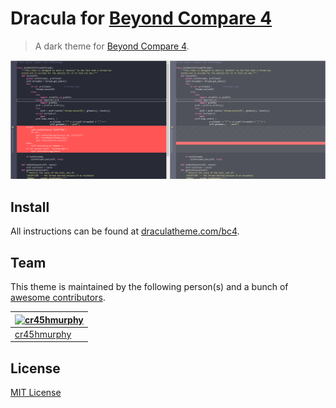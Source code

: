 # Dracula for [Beyond Compare 4](https://www.scootersoftware.com/download.php)

> A dark theme for [Beyond Compare 4](https://www.scootersoftware.com/download.php).

![Screenshot](./bc4_dracula_screenshot.PNG)

## Install

All instructions can be found at [draculatheme.com/bc4](https://draculatheme.com/bc4).

## Team

This theme is maintained by the following person(s) and a bunch of [awesome contributors](https://github.com/dracula/template/graphs/contributors).

[![cr45hmurphy](https://github.com/cr45hmurphy.png?size=100)](https://github.com/cr45hmurphy) |
--- |
[cr45hmurphy](https://github.com/cr45hmurphy) |

## License

[MIT License](./LICENSE)
